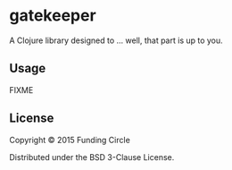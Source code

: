 # gatekeeper

A Clojure library designed to ... well, that part is up to you.

## Usage

FIXME

## License

Copyright © 2015 Funding Circle

Distributed under the BSD 3-Clause License.
